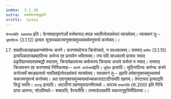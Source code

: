 ```yaml
---
index:  3.1.16
sutra:  बाष्पोष्मभ्यामुद्ववने
vritti:  nyasa
---
```


`फेनाच्चेति वक्तव्यम्` इति। फेनशब्दाद्वमनेऽर्थे वर्त्तमानात् क्यङ भवतीत्येतदर्थरूपं व्याख्येयम्। व्याख्यानं तु-- `भृशादिभ्यः` (3.1.12) इत्यतः सूत्राच्चकारमनुक्तसमुच्चयार्थमनुवर्त्त्य कर्त्तव्यम्।।

17. शब्दवैरकलहाभ्रकण्वमेघेभ्यः करणे।
करणशब्देनात्र क्रियोच्यते, न साधकतमम्। यस्मात् `कर्मणः` (3.1.15) इत्यधिकाराच्छब्दादिभ्यः कर्मभ्य एव प्रत्ययेन भवितव्यम्। तत्र यदि साधकतमे प्रत्ययः स्यात् प्रकृतिप्रत्ययावसम्बद्धौ स्याताम्, क्रियापेक्षत्वाच्च कर्मत्वस्य क्रियाया अभावे कर्मत्वं न स्यात्। तस्मात् क्रियावचन एव करणशब्दं निश्चित्याह-- `करणे करोत्यर्थे`इति।
`सुदिन` इत्यादि। सुदिनादिभ्यः कर्मभ्यः करमे करोत्यर्थे क्यङप्रत्ययो भवति#ईत्येतदर्थरूपं व्याख्येयम्। व्याख्यानं तु-- इहापि तमेवानुक्तसमुच्चयार्थ चकारमनुवर्त्त्य कर्त्तव्यम्। अत एवानुक्तसमुच्चयार्थाच्चाकारादटादीनामपि ग्रहणम्। तेनटायत इत्याद्यपि सिद्धं भवति।
`अटाट्ट` इत्यादि। अटादीनां ग्रहणमुपादानमित्यर्थः। अयञ्च `तत्करोति` (वा.200) इति णिचि प्राप्त आरम्भः; सोऽपीष्यते-- शब्दयति, वैरयतीति। तस्मादेतदर्थापि चकारानुवृत्तिर्वेदितव्या।।

